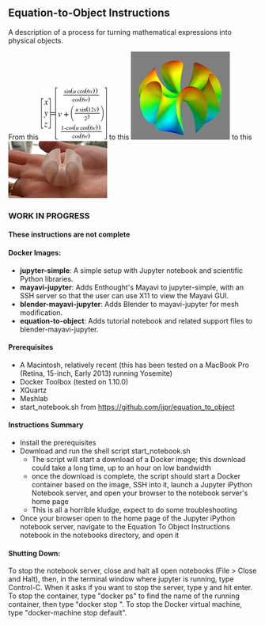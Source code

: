 ## Equation-to-Object Instructions

A description of a process for turning mathematical expressions into physical objects.  

From this ![the equation][equation] to this ![the figure][figure] to this ![the printed object][object]

### WORK IN PROGRESS
#### These instructions are not complete

#### Docker Images:  
- **jupyter-simple**:  A simple setup with Jupyter notebook and scientific Python libraries. 
- **mayavi-jupyter**:  Adds Enthought's Mayavi to jupyter-simple, with an SSH server so that the user can use X11 to view the Mayavi GUI.  
- **blender-mayavi-jupyter**:  Adds Blender to mayavi-jupyter for mesh modification.  
- **equation-to-object**:  Adds tutorial notebook and related support files to blender-mayavi-jupyter.  

#### Prerequisites
- A Macintosh, relatively recent (this has been tested on a MacBook Pro (Retina, 15-inch, Early 2013) running Yosemite)
- Docker Toolbox (tested on 1.10.0)
- XQuartz
- Meshlab
- start_notebook.sh from https://github.com/jjpr/equation_to_object

#### Instructions Summary
- Install the prerequisites
- Download and run the shell script start_notebook.sh
  - The script will start a download of a Docker image;  this download could take a long time, up to an hour on low bandwidth
  - once the download is complete, the script should start a Docker container based on the image, SSH into it, launch a Jupyter iPython Notebook server, and open your browser to the notebook server's home page
  - This is all a horrible kludge, expect to do some troubleshooting
- Once your browser open to the home page of the Jupyter iPython notebook server, navigate to the Equation To Object Instructions notebook in the notebooks directory, and open it

#### Shutting Down:  
To stop the notebook server, close and halt all open notebooks (File > Close and Halt), then, in the terminal window where jupyter is running, type Control-C.  When it asks if you want to stop the server, type y and hit enter.  To stop the container, type "docker ps" to find the name of the running container, then type "docker stop <container name>".  To stop the Docker virtual machine, type "docker-machine stop default".
  

[equation]: docker/equation-to-object/images/ruffle_equation.png
[figure]: docker/equation-to-object/images/wrapped_ruffle.png
[object]: docker/equation-to-object/images/printed.png
